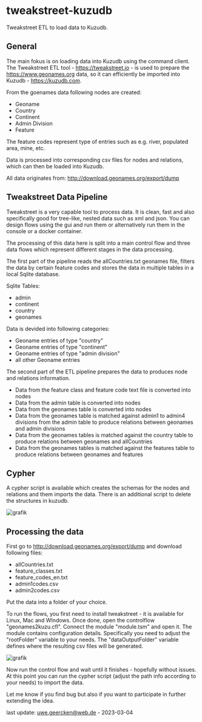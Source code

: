 # tweakstreet-kuzudb
Tweakstreet ETL to load data to Kuzudb.

## General
The main fokus is on loading data into Kuzudb using the command client. The Tweakstreet ETL tool - https://tweakstreet.io - is used to prepare the https://www.geonames.org data, so it can efficiently be imported into Kuzudb - https://kuzudb.com.

From the goenames data following nodes are created:
- Geoname
- Country
- Continent
- Admin Division
- Feature

The feature codes represent type of entries such as e.g. river, populated area, mine, etc.

Data is processed into corresponding csv files for nodes and relations, which can then be loaded into Kuzudb.

All data originates from: http://download.geonames.org/export/dump

## Tweakstreet Data Pipeline
Tweakstreet is a very capable tool to process data. It is clean, fast and also specifically good for tree-like, nested data such as xml and json. You can design flows using the gui and run them or alternatively run them in the console or a docker container.

The processing of this data here is split into a main control flow and three data flows which represent different stages in the data processing.

The first part of the pipeline reads the allCountries.txt geonames file, filters the data by certain feature codes and stores the data in multiple tables in a local Sqlite database.

Sqlite Tables:
- admin
- continent
- country
- geonames

Data is devided into following categories:
- Geoname entries of type "country"
- Geoname entries of type "continent"
- Geoname entries of type "admin division"
- all other Geoname entries

The second part of the ETL pipeline prepares the data to produces node and relations information.
- Data from the feature class and feature code text file is converted into nodes
- Data from the admin table is converted into nodes
- Data from the geonames table is converted into nodes
- Data from the geonames table is matched against admin1 to admin4 divisions from the admin table to produce relations between geonames and admin divisions
- Data from the geonames tables is matched against the country table to produce relations between geonames and allCountries
- Data from the geonames tables is matched against the features table to produce relations between geonames and features

## Cypher
A cypher script is available which creates the schemas for the nodes and relations and them imports the data. There is an additional script to delete the structures in kuzudb.

![grafik](https://user-images.githubusercontent.com/6207140/222886182-171b3715-64fb-4a0c-b92e-76cae5a75d43.png)

## Processing the data
First go to http://download.geonames.org/export/dump and download following files:
- allCountries.txt
- feature_classes.txt
- feature_codes_en.txt
- admin1codes.csv
- admin2codes.csv

Put the data into a folder of your choice.

To run the flows, you first need to install tweakstreet - it is available for Linux, Mac and WIndows. Once done, open the controlflow "geonames2kuzu.cfl". Connect the module "module.tsm" and open it. The module contains configuration details. Specifically you need to adjust the "rootFolder" variable to your needs. The "dataOutputFolder" variable defines where the resulting csv files will be generated.

![grafik](https://user-images.githubusercontent.com/6207140/222886105-5033ec86-59f6-41ef-a1eb-d4010a10d161.png)

Now run the control flow and wait until it finishes - hopefully without issues. At this point you can run the cypher script (adjust the path info according to your needs) to import the data.

Let me know if you find bug but also if you want to participate in further extending the idea.

last update: uwe.geercken@web.de - 2023-03-04
